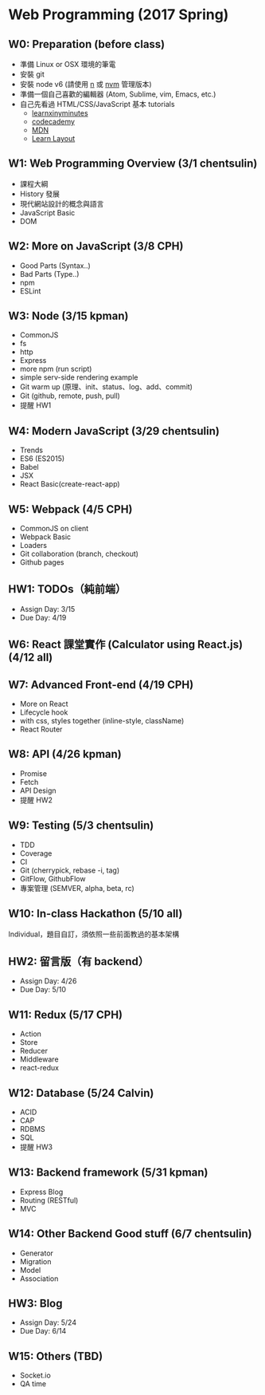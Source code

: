 # Web Programming (2017 Spring)

## W0: Preparation (before class)
- 準備 Linux or OSX 環境的筆電
- 安裝 git
- 安裝 node v6 (請使用 [n](https://github.com/tj/n) 或 [nvm](https://github.com/creationix/nvm) 管理版本)
- 準備一個自己喜歡的編輯器 (Atom, Sublime, vim, Emacs, etc.)
- 自己先看過 HTML/CSS/JavaScript 基本 tutorials
  - [learnxinyminutes](https://learnxinyminutes.com/)
  - [codecademy](https://www.codecademy.com/)
  - [MDN](https://developer.mozilla.org/zh-TW/)
  - [Learn Layout](http://learnlayout.com/)


## W1: Web Programming Overview (3/1 chentsulin)
- 課程大綱
- History 發展
- 現代網站設計的概念與語言
- JavaScript Basic
- DOM

## W2: More on JavaScript (3/8 CPH)
- Good Parts (Syntax..)
- Bad Parts (Type..)
- npm
- ESLint

## W3: Node (3/15 kpman)
- CommonJS
- fs
- http
- Express
- more npm (run script)
- simple serv-side rendering example
- Git warm up (原理、init、status、log、add、commit)
- Git (github, remote, push, pull)
- 提醒 HW1

## W4: Modern JavaScript (3/29 chentsulin)
- Trends
- ES6 (ES2015)
- Babel
- JSX
- React Basic(create-react-app)

## W5: Webpack (4/5 CPH)
- CommonJS on client
- Webpack Basic
- Loaders
- Git collaboration (branch, checkout)
- Github pages

## HW1: TODOs（純前端）
- Assign Day: 3/15
- Due Day: 4/19

## W6: React 課堂實作 (Calculator using React.js) (4/12 all)


## W7: Advanced Front-end (4/19 CPH)
- More on React
- Lifecycle hook
- with css, styles together (inline-style, className)
- React Router

## W8: API (4/26 kpman)
- Promise
- Fetch
- API Design
- 提醒 HW2

## W9: Testing (5/3 chentsulin)
- TDD
- Coverage
- CI
- Git (cherrypick, rebase -i, tag)
- GitFlow, GithubFlow
- 專案管理 (SEMVER, alpha, beta, rc)

## W10: In-class Hackathon (5/10 all)
Individual，題目自訂，須依照一些前面教過的基本架構

## HW2: 留言版（有 backend）
- Assign Day: 4/26
- Due Day: 5/10

## W11: Redux (5/17 CPH)
- Action
- Store
- Reducer
- Middleware
- react-redux

## W12: Database (5/24 Calvin)
- ACID
- CAP
- RDBMS
- SQL
- 提醒 HW3

## W13: Backend framework (5/31 kpman)
- Express Blog
- Routing (RESTful)
- MVC

## W14: Other Backend Good stuff (6/7 chentsulin)
- Generator
- Migration
- Model
- Association

## HW3: Blog
- Assign Day: 5/24
- Due Day: 6/14

## W15: Others (TBD)
- Socket.io
- QA time


